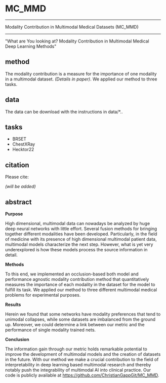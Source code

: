 # MC_MMD

---

Modality Contribution in Multimodal Medical Datasets (MC_MMD)

---

"What are You looking at? Modality Contribution in Multimodal Medical Deep Learning Methods"

## method
The modality contribution is a measure for the importance of one modality in a multimodal dataset.
*(Details in paper)*.
We applied our method to three tasks.

## data
The data can be download with the instructions in data/*..

## tasks
* BRSET
* ChestXRay
* Hecktor22

## citation
Please cite:

*(will be added)*

## abstract

**Purpose**

High dimensional, multimodal data can nowadays be analyzed by huge deep neural networks with little effort. Several fusion methods for bringing together different modalities have been developed. Particularly, in the field of medicine with its presence of high dimensional multimodal patient data, multimodal models characterize the next step. However, what is yet very underexplored is how these models process the source information in detail.

**Methods**

To this end, we implemented an occlusion-based both model and performance agnostic modality contribution method that quantitatively measures the importance of each modality in the dataset for the model to fulfill its task. 
We applied our method to three different multimodal medical problems for experimental purposes.

**Results**

Herein we found that some networks have modality preferences that tend to unimodal collapses, while some datasets are imbalanced from the ground up. Moreover, we could determine a link between our metric and the performance of single modality trained nets.

**Conclusion**

The information gain through our metric holds remarkable potential to improve the development of multimodal models and the creation of datasets in the future. With our method we make a crucial contribution to the field of interpretability in deep learning based multimodal research and thereby notably push the integrability of multimodal AI into clinical practice. Our code is publicly available at https://github.com/ChristianGappGit/MC_MMD.
